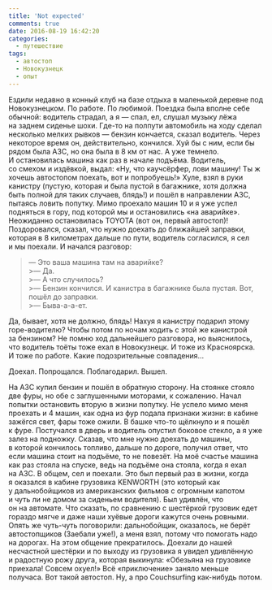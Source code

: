 ```yaml
---
title: 'Not expected'
comments: true
date: 2016-08-19 16:42:20
categories:
  - путешествие
tags:
  - автостоп
  - Новокузнецк
  - опыт
---
```


Ездили недавно в&nbsp;конный клуб на&nbsp;базе отдыха в&nbsp;маленькой деревне под Новокузнецком. По&nbsp;работе. По&nbsp;любимой. Поездка была вполне себе обычной: водитель страдал, а&nbsp;я&nbsp;&mdash; спал, ел, слушал музыку лёжа на&nbsp;заднем сиденье шохи. <nobr>Где-то</nobr> на&nbsp;полпути автомобиль на&nbsp;ходу сделал несколько мелких рывков&nbsp;&mdash; бензин кончается, сказал водитель. Через некоторое время он, действительно, кончился. Хуй&nbsp;бы с&nbsp;ним, если&nbsp;бы рядом была АЗС, но&nbsp;она была в&nbsp;8&nbsp;км от&nbsp;нас. А&nbsp;уже темнело. И&nbsp;остановилась машина как раз в&nbsp;начале подъёма. Водитель, со&nbsp;смехом и&nbsp;издёвкой, выдал: &laquo;Ну, что каучсёрфер, лови машину! Ты&nbsp;ж хочешь автостопом поехать, вот и&nbsp;попробуешь!&raquo; Хуле, взял в&nbsp;руки канистру (пустую, которая и&nbsp;была пустой в&nbsp;багажнике, хотя должна быть полной для таких случаев, блядь!) и&nbsp;пошёл в&nbsp;направлении АЗС, пытаясь ловить попутку. Мимо проехало машин 10 и&nbsp;я&nbsp;уже успел подняться в&nbsp;гору, под которой мы&nbsp;и&nbsp;остановились &laquo;на&nbsp;аварийке&raquo;. Неожиданно остановилась TOYOTA (вот он, первый автостоп)! Поздоровался, сказал, что нужно доехать до&nbsp;ближайшей заправки, которая в&nbsp;8 километрах дальше по&nbsp;пути, водитель согласился, я&nbsp;сел и&nbsp;мы&nbsp;поехали. И&nbsp;начался разговор:

> &mdash;&nbsp;Это ваша машина там на&nbsp;аварийке?<br> >&mdash;&nbsp;Да.<br> >&mdash;&nbsp;А&nbsp;что случилось?<br> >&mdash;&nbsp;Бензин кончился. И&nbsp;канистра в&nbsp;багажнике была пустая. Вот, пошёл до&nbsp;заправки.<br> >&mdash;&nbsp;Быва-<nobr>а-а-ет</nobr>.

Да, бывает, хотя не&nbsp;должно, блядь! Нахуя я&nbsp;канистру подарил этому <nobr>горе-водителю</nobr>? Чтобы потом по&nbsp;ночам ходить с&nbsp;этой&nbsp;же канистрой за&nbsp;бензином? Не&nbsp;помню ход дальнейшего разговора, но&nbsp;выяснилось, что водитель тоёты тоже ехал в&nbsp;Новокузнецк. И&nbsp;тоже из&nbsp;Красноярска. И&nbsp;тоже по&nbsp;работе. Какие подозрительные совпадения&hellip;

Доехал. Попрощался. Поблагодарил. Вышел.

На АЗС купил бензин и&nbsp;пошёл в&nbsp;обратную сторону. На&nbsp;стоянке стояло две фуры, но&nbsp;обе с&nbsp;заглушенными моторами, к&nbsp;сожалению. Начал попытки остановить вторую в&nbsp;жизни попутку. Не&nbsp;успело мимо меня проехать и&nbsp;4&nbsp;машин, как одна из&nbsp;фур подала признаки жизни: в&nbsp;кабине зажёгся свет, фары тоже ожили. В&nbsp;башке <nobr>что-то</nobr> щёлкнуло и&nbsp;я&nbsp;пошёл к&nbsp;фуре. Постучался в&nbsp;дверь и&nbsp;водитель опустил боковое стекло, а&nbsp;я&nbsp;уже залез на&nbsp;подножку. Сказав, что мне нужно доехать до&nbsp;машины, в&nbsp;которой кончилось топливо, дальше по&nbsp;дороге, получил ответ, что если машина стоит на&nbsp;подъёме, то&nbsp;не&nbsp;повезёт. На&nbsp;моё счастье машина как раз стояла на&nbsp;спуске, ведь на&nbsp;подъёме она стояла, когда я&nbsp;ехал на&nbsp;АЗС. В&nbsp;общем, сел и&nbsp;поехали.
Это был первый раз в&nbsp;жизни, когда я&nbsp;оказался в&nbsp;кабине грузовика KENWORTH (это который как у&nbsp;дальнобойщиков из&nbsp;американских фильмов с&nbsp;огромным капотом и&nbsp;чуть&nbsp;ли не&nbsp;домом за&nbsp;сиденьем водителя). Был удивлён, что он&nbsp;на&nbsp;автомате. Что сказать, по&nbsp;сравнению с&nbsp;шестёркой грузовик едет гораздо мягче и&nbsp;даже наши хуёвые дороги кажутся очень ровными. Опять&nbsp;же <nobr>чуть-чуть</nobr> поговорили: дальнобойщик, оказалось, не&nbsp;берёт автостопщиков (Заебали уже!), а&nbsp;меня взял, потому что помогать надо на&nbsp;дорогах. На&nbsp;этом общение прекратилось.
Доехали до&nbsp;нашей несчастной шестёрки и&nbsp;по&nbsp;выходу из&nbsp;грузовика я&nbsp;увидел удивлённую и&nbsp;радостную рожу друга, которая выкинула: &laquo;Обезьяна на&nbsp;грузовике приехала! Совсем охуел!&raquo;
Всё &laquo;приключение&raquo; заняло меньше получаса. Вот такой автостоп.
Ну, а&nbsp;про Couchsurfing <nobr>как-нибудь</nobr> потом.
